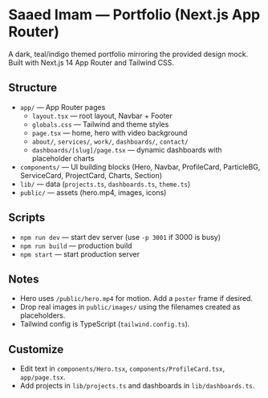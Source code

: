 # Saaed Imam — Portfolio (Next.js App Router)

A dark, teal/indigo themed portfolio mirroring the provided design mock. Built with Next.js 14 App Router and Tailwind CSS.

## Structure

- `app/` — App Router pages
  - `layout.tsx` — root layout, Navbar + Footer
  - `globals.css` — Tailwind and theme styles
  - `page.tsx` — home, hero with video background
  - `about/`, `services/`, `work/`, `dashboards/`, `contact/`
  - `dashboards/[slug]/page.tsx` — dynamic dashboards with placeholder charts
- `components/` — UI building blocks (Hero, Navbar, ProfileCard, ParticleBG, ServiceCard, ProjectCard, Charts, Section)
- `lib/` — data (`projects.ts`, `dashboards.ts`, `theme.ts`)
- `public/` — assets (hero.mp4, images, icons)

## Scripts

- `npm run dev` — start dev server (use `-p 3001` if 3000 is busy)
- `npm run build` — production build
- `npm start` — start production server

## Notes

- Hero uses `/public/hero.mp4` for motion. Add a `poster` frame if desired.
- Drop real images in `public/images/` using the filenames created as placeholders.
- Tailwind config is TypeScript (`tailwind.config.ts`).

## Customize

- Edit text in `components/Hero.tsx`, `components/ProfileCard.tsx`, `app/page.tsx`.
- Add projects in `lib/projects.ts` and dashboards in `lib/dashboards.ts`.

